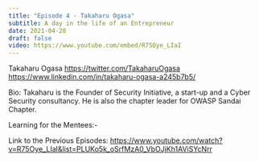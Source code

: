 ```yaml
---
title: "Episode 4 - Takaharu Ogasa"
subtitle: A day in the life of an Entrepreneur 
date: 2021-04-28
draft: false
video: https://www.youtube.com/embed/R75Oye_LIaI
---
```


Takaharu Ogasa
https://twitter.com/TakaharuOgasa
https://www.linkedin.com/in/takaharu-ogasa-a245b7b5/

Bio:
Takaharu is the Founder of Security Initiative, a start-up and a Cyber Security consultancy. He is also the chapter leader for OWASP Sandai Chapter.

Learning for the Mentees:-


Link to the Previous Episodes:
https://www.youtube.com/watch?v=R75Oye_LIaI&list=PLUKo5k_oSrfMzA0_VbOJjKh1AViSYcNrr

